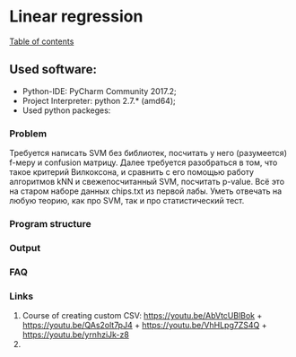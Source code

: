 # Linear regression
[Table of contents](https://github.com/fedy95/MachineLearning/blob/master/README.md)

## Used software:
- Python-IDE: PyCharm Community 2017.2;
- Project Interpreter: python 2.7.* (amd64);
- Used python packeges:
	

### Problem
Требуется написать SVM без библиотек, посчитать у него (разумеется) f-меру и confusion матрицу.
Далее требуется разобраться в том, что такое критерий Вилкоксона, и сравнить с его помощью работу
алгоритмов kNN и свежепосчитанный SVM, посчитать p-value. Всё это на старом наборе данных chips.txt
из первой лабы. Уметь отвечать на любую теорию, как про SVM, так и про статистический тест.

### Program structure

### Output

### FAQ

### Links
1) Course of creating custom CSV: https://youtu.be/AbVtcUBlBok + https://youtu.be/QAs2olt7pJ4 + https://youtu.be/VhHLpg7ZS4Q + https://youtu.be/yrnhziJk-z8
2)
